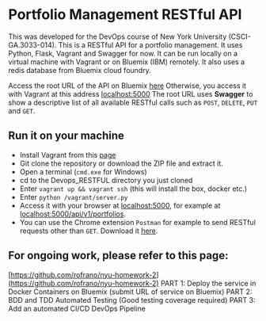 # Portfolio Management RESTful API

This was developed for the DevOps course of New York University (CSCI-GA.3033-014).
This is a RESTful API for a portfolio management. It uses Python, Flask, Vagrant and Swagger for now.
It can be run locally on a virtual machine with Vagrant or on Bluemix (IBM) remotely.
It also uses a redis database from Bluemix cloud foundry.

Access the root URL of the API on Bluemix [here](https://portfoliomgmt.mybluemix.net)
Otherwise, you access it with Vagrant at this address [localhost:5000](localhost:5000)
The root URL uses **Swagger** to show a descriptive list of all available RESTful calls such as `POST`, `DELETE`, `PUT` and `GET`.

## Run it on your machine

- Install Vagrant from this [page](https://www.vagrantup.com/downloads.html)
- Git clone the repository or download the ZIP file and extract it.
- Open a terminal (`cmd.exe` for Windows)
- cd to the Devops_RESTFUL directory you just cloned
- Enter `vagrant up && vagrant ssh` (this will install the box, docker etc.)
- Enter `python /vagrant/server.py`
- Access it with your browser at [localhost:5000](localhost:5000), for example at [localhost:5000/api/v1/portfolios](localhost:5000/api/v1/portfolios).
- You can use the Chrome extension `Postman` for example to send RESTful requests other than `GET`. Download it [here](https://chrome.google.com/webstore/detail/postman/fhbjgbiflinjbdggehcddcbncdddomop?hl=en).

## For ongoing work, please refer to this page:
[https://github.com/rofrano/nyu-homework-2](https://github.com/rofrano/nyu-homework-2)
PART 1: Deploy the service in Docker Containers on Bluemix (submit URL of service on Bluemix)
PART 2: BDD and TDD Automated Testing (Good testing coverage required)
PART 3: Add an automated CI/CD DevOps Pipeline
